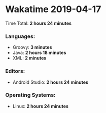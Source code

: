 # Wakatime 2019-04-17

Time Total: **2 hours 24 minutes**

### Languages:
- Groovy: **3 minutes** 
- Java: **2 hours 18 minutes** 
- XML: **2 minutes** 

### Editors:
- Android Studio: **2 hours 24 minutes** 

### Operating Systems:
- Linux: **2 hours 24 minutes** 

